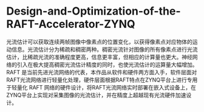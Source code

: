 # Design-and-Optimization-of-the-RAFT-Accelerator-ZYNQ
光流估计可以获取连续两帧图像中像素点的位置变化，以获得像素点对应物体的运动信息。光流估计分为稀疏和稠密两种。稠密光流针对图像的所有像素点进行光流估计，比稀疏光流的准确程度更高，信息更丰富，但相应的计算量也更大。神经网络的引入在极大提高稠密光流估计精度的同时，也使光流估计的运算量大幅增加。RAFT 是当前先进光流网络的代表，本作品从软件和硬件两方面入手，软件层面对RAFT光流网络进行轻量化处理，硬件层面根据RAFT特点在ZYNQ平台上进行专用于轻量化 RAFT 网络的硬件设计，将RAFT光流网络实时部署在嵌入式设备上，在ZYNQ平台上实现对采集图像的光流估计，并在精度上超越现有光流硬件加速设计。
